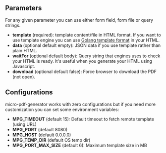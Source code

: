 Parameters
---

For any given parameter you can use either form field, form file or query strings.

* **template** (required): template content/file in HTML format. If you want to use template engine you can use [Golang template format](https://golang.org/pkg/text/template/) in your HTML.
* **data** (optional default empty): JSON data if you use template rather than plain HTML.
* **waitFor** (optional default body): Query string that engines uses to check your HTML is ready. It's useful when you generate your HTML using Javascript.
* **download** (optional default false): Force browser to download the PDF (not open).

Configurations
---

micro-pdf-generator works with zero configurations but if you need more customization you can set some environment variables:

* **MPG_TIMEOUT** (default 15): Default timeout to fetch remote template (using URL)
* **MPG_PORT** (default 8080)
* **MPG_HOST** (default 0.0.0.0)
* **MPG_TEMP_DIR** (default OS temp dir)
* **MPG_PORT_MAX_SIZE** (default 6): Maximum template size in MB